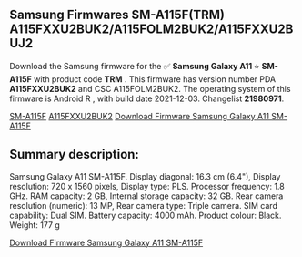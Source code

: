 <h2>Samsung Firmwares SM-A115F(TRM) A115FXXU2BUK2/A115FOLM2BUK2/A115FXXU2BUJ2</h2>
Download the Samsung firmware for the ✅ <strong>Samsung Galaxy A11 </strong> ⭐ <strong>SM-A115F</strong> with product code <strong>TRM</strong> . This firmware has version number PDA <strong>A115FXXU2BUK2</strong> and CSC A115FOLM2BUK2. The operating system of this firmware is Android R , with build date 2021-12-03. Changelist <strong>21980971</strong>.


[SM-A115F](https://samfirm.shop/samsung/model/SM-A115F)
[A115FXXU2BUK2](https://samfirm.shop/samsung/pda/A115FXXU2BUK2)
[Download Firmware Samsung Galaxy A11 SM-A115F](https://samfirm.shop/samsung/firmware/480012)
<h2>Summary description:</h2>
<p>Samsung Galaxy A11 SM-A115F. Display diagonal: 16.3 cm (6.4"), Display resolution: 720 x 1560 pixels, Display type: PLS. Processor frequency: 1.8 GHz. RAM capacity: 2 GB, Internal storage capacity: 32 GB. Rear camera resolution (numeric): 13 MP, Rear camera type: Triple camera. SIM card capability: Dual SIM. Battery capacity: 4000 mAh. Product colour: Black. Weight: 177 g</p>


[Download Firmware Samsung Galaxy A11 SM-A115F](https://samfirm.shop/samsung/firmware/480012)
